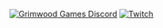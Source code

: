 
[![Grimwood Games Discord](https://img.shields.io/discord/737953117999726592?label=TyphonJS%20Discord)]()
[![Twitch](https://img.shields.io/twitch/status/typhonrt?style=social)](https://www.twitch.tv/grimwood_games)




